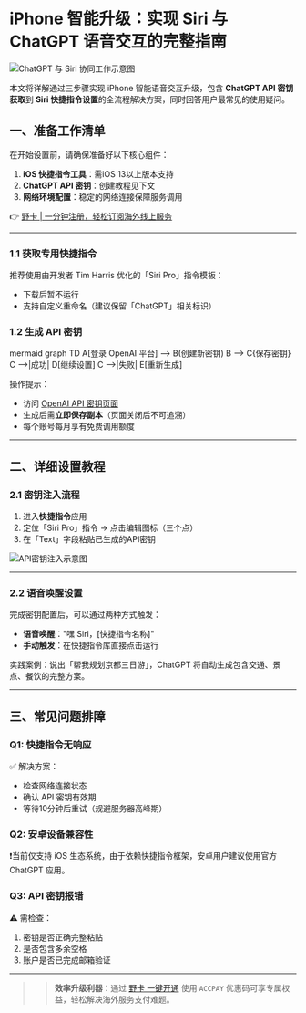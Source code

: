 # iPhone 智能升级：实现 Siri 与 ChatGPT 语音交互的完整指南

![ChatGPT 与 Siri 协同工作示意图](https://bbtdd.com/wp-content/uploads/img/173018058788.webp)

本文将详解通过三步骤实现 iPhone 智能语音交互升级，包含 **ChatGPT API 密钥获取**到 **Siri 快捷指令设置**的全流程解决方案，同时回答用户最常见的使用疑问。

## 一、准备工作清单
在开始设置前，请确保准备好以下核心组件：
1. **iOS 快捷指令工具**：需iOS 13以上版本支持
2. **ChatGPT API 密钥**：创建教程见下文
3. **网络环境配置**：稳定的网络连接保障服务调用

👉 [野卡 | 一分钟注册，轻松订阅海外线上服务](https://bbtdd.com/yeka)

---

### 1.1 获取专用快捷指令
推荐使用由开发者 Tim Harris 优化的「Siri Pro」指令模板：
- 下载后暂不运行
- 支持自定义重命名（建议保留「ChatGPT」相关标识）

### 1.2 生成 API 密钥
mermaid
graph TD
    A[登录 OpenAI 平台] --> B(创建新密钥)
    B --> C{保存密钥}
    C -->|成功| D[继续设置]
    C -->|失败| E[重新生成]


操作提示：
- 访问 [OpenAI API 密钥页面](https://platform.openai.com/account/api-keys)
- 生成后需**立即保存副本**（页面关闭后不可追溯）
- 每个账号每月享有免费调用额度

---

## 二、详细设置教程
### 2.1 密钥注入流程
1. 进入**快捷指令**应用
2. 定位「Siri Pro」指令 → 点击编辑图标（三个点）
3. 在「Text」字段粘贴已生成的API密钥

![API密钥注入示意图](https://bbtdd.com/wp-content/uploads/img/915071027021.webp)

---

### 2.2 语音唤醒设置
完成密钥配置后，可以通过两种方式触发：
- **语音唤醒**："嘿 Siri，[快捷指令名称]"
- **手动触发**：在快捷指令库直接点击运行

实践案例：说出「帮我规划京都三日游」，ChatGPT 将自动生成包含交通、景点、餐饮的完整方案。

---

## 三、常见问题排障
### Q1: 快捷指令无响应
✅ 解决方案：
- 检查网络连接状态
- 确认 API 密钥有效期
- 等待10分钟后重试（规避服务器高峰期）

### Q2: 安卓设备兼容性
❗️当前仅支持 iOS 生态系统，由于依赖快捷指令框架，安卓用户建议使用官方 ChatGPT 应用。

### Q3: API 密钥报错
⚠️ 需检查：
1. 密钥是否正确完整粘贴
2. 是否包含多余空格
3. 账户是否已完成邮箱验证

---

>> **效率升级利器**：通过 [野卡 一键开通](https://bbtdd.com/yeka) 使用 `ACCPAY` 优惠码可享专属权益，轻松解决海外服务支付难题。